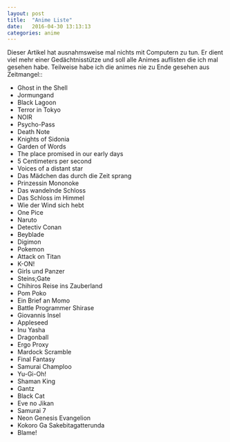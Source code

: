 ```yaml
---
layout: post
title:  "Anime Liste"
date:   2016-04-30 13:13:13
categories: anime
---
```


Dieser Artikel hat ausnahmsweise mal nichts mit Computern zu tun.
Er dient viel mehr einer Gedächtnisstütze und soll alle Animes auflisten
die ich mal gesehen habe. Teilweise habe ich die animes nie zu Ende
gesehen aus Zeitmangel::

* Ghost in the Shell
* Jormungand
* Black Lagoon
* Terror in Tokyo
* NOIR
* Psycho-Pass
* Death Note
* Knights of Sidonia
* Garden of Words
* The place promised in our early days
* 5 Centimeters per second
* Voices of a distant star
* Das Mädchen das durch die Zeit sprang
* Prinzessin Mononoke
* Das wandelnde Schloss
* Das Schloss im Himmel
* Wie der Wind sich hebt
* One Pice
* Naruto
* Detectiv Conan
* Beyblade
* Digimon
* Pokemon
* Attack on Titan
* K-ON!
* Girls und Panzer
* Steins;Gate
* Chihiros Reise ins Zauberland
* Pom Poko
* Ein Brief an Momo
* Battle Programmer Shirase
* Giovannis Insel
* Appleseed
* Inu Yasha
* Dragonball
* Ergo Proxy
* Mardock Scramble
* Final Fantasy
* Samurai Champloo
* Yu-Gi-Oh!
* Shaman King
* Gantz
* Black Cat
* Eve no Jikan
* Samurai 7
* Neon Genesis Evangelion
* Kokoro Ga Sakebitagatterunda
* Blame!
